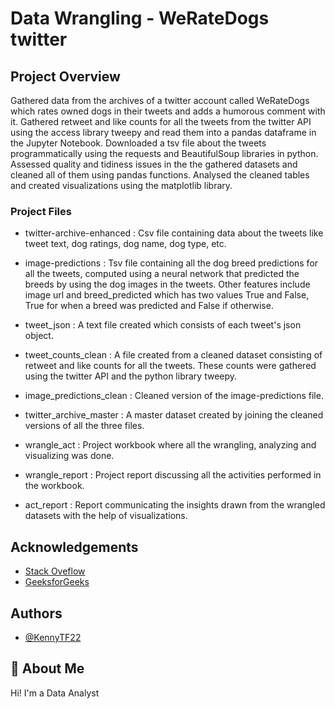 
# Data Wrangling - WeRateDogs twitter

## Project Overview

Gathered data from the archives of a twitter account called WeRateDogs which rates owned dogs in their tweets and adds a humorous comment with it. Gathered retweet and like counts for all the tweets from the twitter API using the access library tweepy and read them into a pandas dataframe in the Jupyter Notebook. Downloaded a tsv file about the tweets programmatically using the requests and BeautifulSoup libraries in python. Assessed quality and tidiness issues in the the gathered datasets and cleaned all of them using pandas functions. Analysed the cleaned tables and created visualizations using the matplotlib library.

### Project Files

- twitter-archive-enhanced : Csv file containing data about the tweets like tweet text, dog ratings, dog name, dog type, etc.

- image-predictions : Tsv file containing all the dog breed predictions for all the tweets, computed using a neural network that predicted the breeds by using the dog images in the tweets. Other features include image url and breed_predicted which has two values True and False, True for when a breed was predicted and False if otherwise.

- tweet_json : A text file created which consists of each tweet's json object.

- tweet_counts_clean : A file created from a cleaned dataset consisting of retweet and like counts for all the tweets. These counts were gathered using the twitter API and the python library tweepy.

- image_predictions_clean : Cleaned version of the image-predictions file.

- twitter_archive_master : A master dataset created by joining the cleaned versions of all the three files.

- wrangle_act : Project workbook where all the wrangling, analyzing and visualizing was done.

- wrangle_report : Project report discussing all the activities performed in the workbook.

- act_report : Report communicating the insights drawn from the wrangled datasets with the help of visualizations.
## Acknowledgements

 - [Stack Oveflow](https://stackoveflow.com)
 - [GeeksforGeeks](https://geeksforgeeks.org)
 


## Authors

- [@KennyTF22](https://www.github.com/KennyTF22)


## 🚀 About Me
Hi! I'm a Data Analyst

